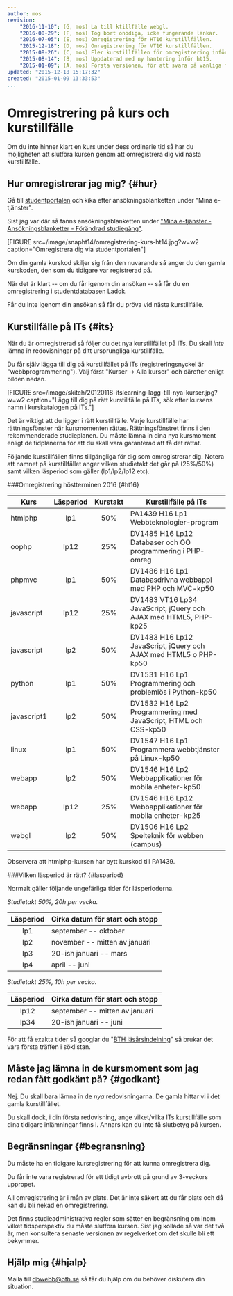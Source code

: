 ```yaml
---
author: mos
revision:
    "2016-11-10": (G, mos) La till ktillfälle webgl.
    "2016-08-29": (F, mos) Tog bort onödiga, icke fungerande länkar.
    "2016-07-05": (E, mos) Omregistrering för HT16 kurstillfällen.
    "2015-12-18": (D, mos) Omregistrering för VT16 kurstillfällen.
    "2015-08-26": (C, mos) Fler kurstillfällen för omregistrering inför ht15 samt förklaring av läsperioder.
    "2015-08-14": (B, mos) Uppdaterad med ny hantering inför ht15.
    "2015-01-09": (A, mos) Första versionen, för att svara på vanliga frågor om omregistrering.
updated: "2015-12-18 15:17:32"
created: "2015-01-09 13:33:53"
...
```

Omregistrering på kurs och kurstillfälle
==================================

Om du inte hinner klart en kurs under dess ordinarie tid så har du möjligheten att slutföra kursen genom att omregistrera dig vid nästa kurstillfälle.


<!--more-->



Hur omregistrerar jag mig? {#hur}
--------------------------------------------------------------------

Gå till [studentportalen](https://studentportal.bth.se/) och kika efter ansökningsblanketten under "Mina e-tjänster". 

Sist jag var där så fanns ansökningsblanketten under ["Mina e-tjänster - Ansökningsblanketter - Förändrad studiegång"](https://studentportal.bth.se/web/studentportal.nsf/web.xsp/antagning_forandrad_studiegang).

[FIGURE src=/image/snapht14/omregistrering-kurs-ht14.jpg?w=w2 caption="Omregistrera dig via studentportalen"]

Om din gamla kurskod skiljer sig från den nuvarande så anger du den gamla kurskoden, den som du tidigare var registrerad på.

När det är klart -- om du får igenom din ansökan -- så får du en omregistrering i studentdatabasen Ladok.

Får du inte igenom din ansökan så får du pröva vid nästa kurstillfälle.



Kurstillfälle på ITs {#its}
--------------------------------------------------------------------

När du är omregistrerad så följer du det nya kurstillfället på ITs. Du skall *inte* lämna in redovisningar på ditt ursprungliga kurstillfälle. 

Du får själv lägga till dig på kurstillfället på ITs (registreringsnyckel är "webbprogrammering"). Välj först "Kurser -> Alla kurser" och därefter enligt bilden nedan.

[FIGURE src=/image/skitch/20120118-itslearning-lagg-till-nya-kurser.jpg?w=w2 caption="Lägg till dig på rätt kurstillfälle på ITs, sök efter kursens namn i kurskatalogen på ITs."]

Det är viktigt att du ligger i rätt kurstillfälle. Varje kurstillfälle har rättningsfönster när kursmomenten rättas. Rättningsfönstret finns i den rekommenderade studieplanen. Du måste lämna in dina nya kursmoment enligt de tidplanerna för att du skall vara garanterad att få det rättat.

Följande kurstillfällen finns tillgängliga för dig som omregistrerar dig. Notera att namnet på kurstillfället anger vilken studietakt det går på (25%/50%) samt vilken läsperiod som gäller (lp1/lp2/lp12 etc).



###Omregistrering höstterminen 2016 {#ht16}

| Kurs        | Läsperiod | Kurstakt | Kurstillfälle på ITs |
|-------------|:---------:|:--------:|----------------------|
| htmlphp     | lp1  | 50% | PA1439 H16 Lp1 Webbteknologier-program |
| oophp       | lp12 | 25% | DV1485 H16 Lp12 Databaser och OO programmering i PHP-omreg |
| phpmvc      | lp1  | 50% | DV1486 H16 Lp1 Databasdrivna webbappl med PHP och MVC-kp50 |
| javascript  | lp12 | 25% | DV1483 VT16 Lp34 JavaScript, jQuery och AJAX med HTML5, PHP-kp25 |
| javascript  | lp2  | 50% | DV1483 H16 Lp12 JavaScript, jQuery och AJAX med HTML5 o PHP-kp50 |
| python      | lp1  | 50% | DV1531 H16 Lp1 Programmering och problemlös i Python-kp50 |
| javascript1 | lp2  | 50% | DV1532 H16 Lp2 Programmering med JavaScript, HTML och CSS-kp50  |
| linux       | lp1  | 50% | DV1547 H16 Lp1 Programmera webbtjänster på Linux-kp50 |
| webapp      | lp2  | 50% | DV1546 H16 Lp2 Webbapplikationer för mobila enheter-kp50 |
| webapp      | lp12 | 25% | DV1546 H16 Lp12 Webbapplikationer för mobila enheter-kp25 |
| webgl       | lp2  | 50% | DV1506 H16 Lp2 Spelteknik för webben (campus) |

Observera att htmlphp-kursen har bytt kurskod till PA1439.



###Vilken läsperiod är rätt? {#laspariod}

Normalt gäller följande ungefärliga tider för läsperioderna.

*Studietakt 50%, 20h per vecka.*

| Läsperiod | Cirka datum för start och stopp | 
|:---------:|---------------------------------|
| lp1       | september -- oktober            |
| lp2       | november -- mitten av januari   |
| lp3       | 20-ish januari -- mars          |
| lp4       | april -- juni                   |

*Studietakt 25%, 10h per vecka.*

| Läsperiod | Cirka datum för start och stopp | 
|:---------:|---------------------------------|
| lp12      | september -- mitten av januari  |
| lp34      | 20-ish januari -- juni          |

För att få exakta tider så googlar du "[BTH läsårsindelning](https://www.google.se/search?q=BTH+läsårsindelning)" så brukar det vara första träffen i söklistan.



Måste jag lämna in de kursmoment som jag redan fått godkänt på? {#godkant}
--------------------------------------------------------------------

Nej. Du skall bara lämna in de *nya* redovisningarna. De gamla hittar vi i det gamla kurstillfället.

Du skall dock, i din första redovisning, ange vilket/vilka ITs kurstillfälle som dina tidigare inlämningar finns i. Annars kan du inte få slutbetyg på kursen.



Begränsningar {#begransning}
--------------------------------------------------------------------

Du måste ha en tidigare kursregistrering för att kunna omregistrera dig. 

Du får inte vara registrerad för ett tidigt avbrott på grund av 3-veckors uppropet.

All omregistrering är i mån av plats. Det är inte säkert att du får plats och då kan du bli nekad en omregistrering.

Det finns studieadministrativa regler som sätter en begränsning om inom vilket tidsperspektiv du måste slutföra kursen. Sist jag kollade så var det två år, men konsultera senaste versionen av regelverket om det skulle bli ett bekymmer. 



Hjälp mig {#hjalp}
--------------------------------------------------------------------

Maila till dbwebb@bth.se så får du hjälp om du behöver diskutera din situation.
